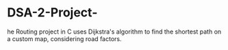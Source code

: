 # DSA-2-Project-
he Routing project in C uses Dijkstra's algorithm to find the shortest path on a custom map, considering road factors. 
